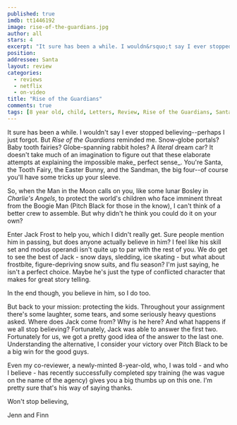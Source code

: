 ```yaml
---
published: true
imdb: tt1446192
image: rise-of-the-guardians.jpg
author: all
stars: 4
excerpt: "It sure has been a while. I wouldn&rsquo;t say I ever stopped believing&mdash;perhaps I just forgot. But <em>Rise of the Guardians</em> reminded me. Snow-globe portals? Baby tooth fairies? Globe-spanning rabbit holes? A <em>literal</em> dream car? It doesn&rsquo;t take much of an imagination to figure out that these elaborate attempts at explaining the impossible make<em> perfect sense</em>. You&rsquo;re Santa, the Tooth Fairy, the Easter Bunny, and the Sandman, the big four&mdash;of course you&rsquo;ll have some tricks up your sleeve."
position: 
addressee: Santa
layout: review
categories: 
  - reviews
  - netflix
  - on-video
title: "Rise of the Guardians"
comments: true
tags: [8 year old, child, Letters, Review, Rise of the Guardians, Santa]
---
```

It sure has been a while. I wouldn't say I ever stopped believing--perhaps I just forgot. But _Rise of the Guardians_ reminded me. Snow-globe portals? Baby tooth fairies? Globe-spanning rabbit holes? A _literal_ dream car? It doesn't take much of an imagination to figure out that these elaborate attempts at explaining the impossible make_ perfect sense_. You're Santa, the Tooth Fairy, the Easter Bunny, and the Sandman, the big four--of course you'll have some tricks up your sleeve.

So, when the Man in the Moon calls on you, like some lunar Bosley in _Charlie's Angels_, to protect the world's children who face imminent threat from the Boogie Man (Pitch Black for those in the know), I can't think of a better crew to assemble. But why didn't he think you could do it on your own?

Enter Jack Frost to help you, which I didn't really get. Sure people mention him in passing, but does anyone actually believe in him? I feel like his skill set and modus operandi isn't quite up to par with the rest of you. We do get to see the best of Jack - snow days, sledding, ice skating - but what about frostbite, figure-depriving snow suits, and flu season? I'm just saying, he isn't a perfect choice. Maybe he's just the type of conflicted character that makes for great story telling.

In the end though, you believe in him, so I do too.

But back to your mission: protecting the kids. Throughout your assignment there's some laughter, some tears, and some seriously heavy questions asked. Where does Jack come from? Why is he here? And what happens if we all stop believing? Fortunately, Jack was able to answer the first two. Fortunately for us, we got a pretty good idea of the answer to the last one. Understanding the alternative, I consider your victory over Pitch Black to be a big win for the good guys.

Even my co-reviewer, a newly-minted 8-year-old, who, I was told - and who I believe - has recently successfully completed spy training (he was vague on the name of the agency) gives you a big thumbs up on this one. I'm pretty sure that's his way of saying thanks.

Won't stop believing,

Jenn and Finn
